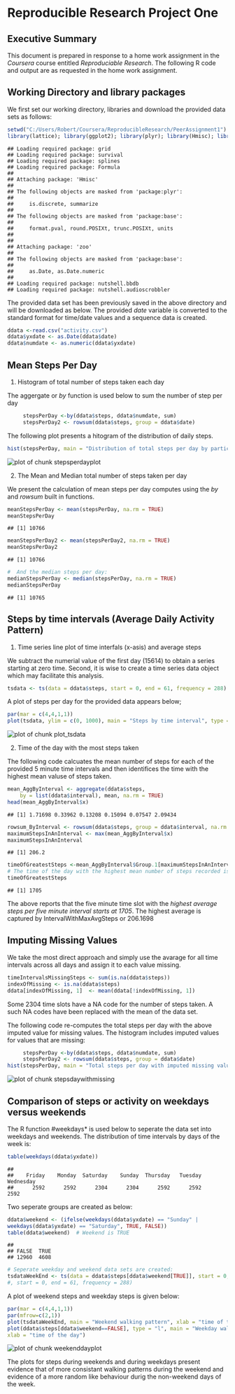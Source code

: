 Reproducible Research Project One
=================================

## Executive Summary

This document is prepared in response to a home work assignment in the *Coursera* course entitled *Reproduciable Research*.  The following R code and output are as requested in the home work assignment.

## Working Directory and library packages 

We first set our working directory, libraries and download the provided data sets as follows:

```r
setwd("C:/Users/Robert/Coursera/ReproducibleResearch/PeerAssignment1")
library(lattice); library(ggplot2); library(plyr); library(Hmisc); library(zoo); library(nutshell)
```

```
## Loading required package: grid
## Loading required package: survival
## Loading required package: splines
## Loading required package: Formula
## 
## Attaching package: 'Hmisc'
## 
## The following objects are masked from 'package:plyr':
## 
##     is.discrete, summarize
## 
## The following objects are masked from 'package:base':
## 
##     format.pval, round.POSIXt, trunc.POSIXt, units
## 
## 
## Attaching package: 'zoo'
## 
## The following objects are masked from 'package:base':
## 
##     as.Date, as.Date.numeric
## 
## Loading required package: nutshell.bbdb
## Loading required package: nutshell.audioscrobbler
```
The provided data set has been previously saved in the above directory and will be downloaded as below.  The provided *date* variable is converted to the standard format for time/date values and a sequence data is created.

```r
ddata <-read.csv("activity.csv")
ddata$yxdate <- as.Date(ddata$date)
ddata$numdate <- as.numeric(ddata$yxdate)
```
## Mean Steps Per Day

1. Histogram of total number of steps taken each day

The aggergate or *by* function is used below to sum the number of step per day


```r
     stepsPerDay <-by(ddata$steps, ddata$numdate, sum)
     stepsPerDay2 <- rowsum(ddata$steps, group = ddata$date)
```

The following plot presents a hitogram of the distribution of daily steps.


```r
hist(stepsPerDay, main = "Distribution of total steps per day by participants") 
```

![plot of chunk stepsperdayplot](./ReproducibleResearchProjectOne_files/figure-html/stepsperdayplot.png) 

2.  The Mean and Median total number of steps taken per day

We present the calculation of mean steps per day computes using the *by* and *rowsum* built in functions.


```r
meanStepsPerDay <- mean(stepsPerDay, na.rm = TRUE)
meanStepsPerDay
```

```
## [1] 10766
```

```r
meanStepsPerDay2 <- mean(stepsPerDay2, na.rm = TRUE)
meanStepsPerDay2         
```

```
## [1] 10766
```

```r
#  And the median steps per day:
medianStepsPerDay <- median(stepsPerDay, na.rm = TRUE)
medianStepsPerDay
```

```
## [1] 10765
```

## Steps by time intervals (Average Daily Activity Pattern)

1.  Time series line plot of time interfals (x-asis) and average steps
 
We subtract the numerial value of the first day (15614) to obtain a series starting at zero time.
Second, it is wise to create a time series data object which may facilitate this analysis.


```r
tsdata <- ts(data = ddata$steps, start = 0, end = 61, frequency = 288)
```

A plot of steps per day for the provided data appears below;


```r
par(mar = c(4,4,1,1))
plot(tsdata, ylim = c(0, 1000), main = "Steps by time interval", type = "l")  
```

![plot of chunk plot_tsdata](./ReproducibleResearchProjectOne_files/figure-html/plot_tsdata.png) 
    
2. Time of the day with the most steps taken 

The following code calcuates the mean number of steps for each of the provided 5 minute time intervals and then identifices the time with the highest mean valuse of steps taken.


```r
mean_AggByInterval <- aggregate(ddata$steps,
    by = list(ddata$interval), mean, na.rm = TRUE)
head(mean_AggByInterval$x)
```

```
## [1] 1.71698 0.33962 0.13208 0.15094 0.07547 2.09434
```

```r
rowsum_ByInterval <- rowsum(ddata$steps, group = ddata$interval, na.rm = TRUE)
maximumStepsInAnInterval <- max(mean_AggByInterval$x)
maximumStepsInAnInterval
```

```
## [1] 206.2
```

```r
timeOfGreatestSteps <-mean_AggByInterval$Group.1[maximumStepsInAnInterval]
# The time of the day with the highest mean number of steps recorded is:
timeOfGreatestSteps
```

```
## [1] 1705
```

The above reports that the five minute time slot with the *highest average steps per five minute interval starts at 1705*.  The highest average is captured by IntervalWithMaxAvgSteps or 206.1698
 
## Imputing Missing Values

We take the most direct approach and simply use the avarage for all time intervals across all days and assign it to each value missing.


```r
timeIntervalsMissingSteps <- sum(is.na(ddata$steps))
indexOfMissing <- is.na(ddata$steps)
ddata[indexOfMissing, 1]  <- mean(ddata[!indexOfMissing, 1])
```

Some 2304 time slots have a NA code for the number of steps taken.  A such NA codes have been replaced with the mean of the data set.

The following code re-computes the total steps per day with the above imputed value for missing values.  The histogram includes imputed values for values that are missing:

```r
     stepsPerDay <-by(ddata$steps, ddata$numdate, sum)
     stepsPerDay2 <- rowsum(ddata$steps, group = ddata$date)
hist(stepsPerDay, main = "Total steps per day with imputed missing values")
```

![plot of chunk stepsdaywithmissing](./ReproducibleResearchProjectOne_files/figure-html/stepsdaywithmissing.png) 

## Comparison of steps or activity on weekdays versus weekends

The R function #weekdays* is used below to seperate the data set into weekdays and weekends.
The distribution of time intervals by days of the week is:


```r
table(weekdays(ddata$yxdate))
```

```
## 
##    Friday    Monday  Saturday    Sunday  Thursday   Tuesday Wednesday 
##      2592      2592      2304      2304      2592      2592      2592
```

Two seperate groups are created as below:


```r
ddata$weekend <- (ifelse(weekdays(ddata$yxdate) == "Sunday" |
weekdays(ddata$yxdate) == "Saturday", TRUE, FALSE))
table(ddata$weekend)  # Weekend is TRUE
```

```
## 
## FALSE  TRUE 
## 12960  4608
```

```r
# Seperate weekday and weekend data sets are created:
tsdataWeekEnd <- ts(data = ddata$steps[ddata$weekend[TRUE]], start = 0, end = 61, frequency = 288)
#, start = 0, end = 61, frequency = 288)
```

A plot of weekend steps and weekday steps is given below:

 
 ```r
 par(mar = c(4,4,1,1))
 par(mfrow=c(2,1))
 plot(tsdataWeekEnd, main = "Weekend walking pattern", xlab = "time of the day")  # for wekend steps
 plot(ddata$steps[ddata$weekend==FALSE], type = "l", main = "Weekday walking pattern",
 xlab = "time of the day")
 ```
 
 ![plot of chunk weekenddayplot](./ReproducibleResearchProjectOne_files/figure-html/weekenddayplot.png) 

The plots for steps during weekends and during weekdays present evidence that of more consistant walking patterns during the weekend and evidence of a more random like behaviour durig the non-weekend days of the week.


